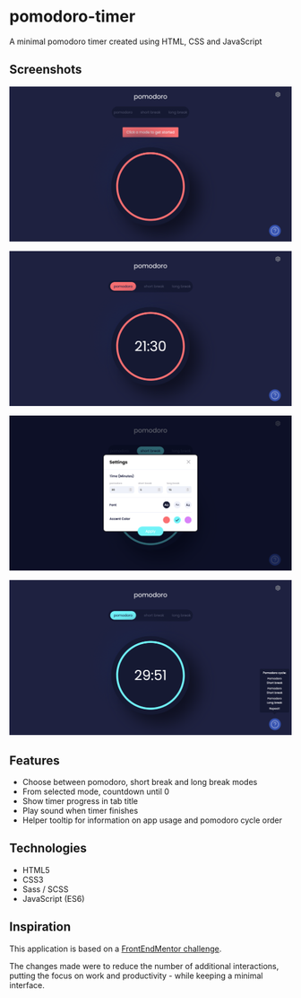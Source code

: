 # pomodoro-timer
A minimal pomodoro timer created using HTML, CSS and JavaScript

## Screenshots
![Pomodoro app asking to choose a starting mode](./screenshots/starting-mode.png)

![Pomodoro app in use in the pomodoro mode](./screenshots/pomodoro.png)

![Settings modal to customise timings, font and accent color](./screenshots/settings-modal.png)

![Help tooltip button showing pomodoro cycles](./screenshots/help-tooltip.png)

## Features
- Choose between pomodoro, short break and long break modes
- From selected mode, countdown until 0
- Show timer progress in tab title
- Play sound when timer finishes
- Helper tooltip for information on app usage and pomodoro cycle order

## Technologies
- HTML5
- CSS3
- Sass / SCSS
- JavaScript (ES6)

## Inspiration
This application is based on a [FrontEndMentor challenge](https://www.frontendmentor.io/challenges/pomodoro-app-KBFnycJ6G).

The changes made were to reduce the number of additional interactions, putting the focus on work and productivity - while keeping a minimal interface.
